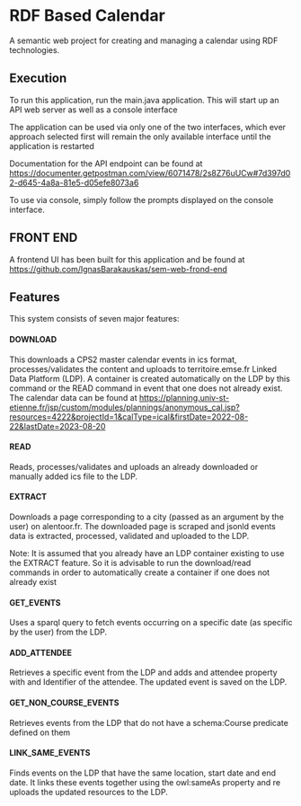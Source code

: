 # RDF Based Calendar

A semantic web project for creating and managing a calendar using RDF technologies.

## Execution

To run this application, run the main.java application. This will start up an API web server as well as a console interface

The application can be used via only one of the  two interfaces, which ever approach selected first will remain the only available interface until the application is restarted

Documentation for the API endpoint can be found at https://documenter.getpostman.com/view/6071478/2s8Z76uUCw#7d397d02-d645-4a8a-81e5-d05efe8073a6

To use via console, simply follow the prompts displayed on the console interface.

## FRONT END

A frontend UI has been built for this application and be found at https://github.com/IgnasBarakauskas/sem-web-frond-end

## Features
This system consists of seven major features:

#### DOWNLOAD

This downloads a CPS2 master calendar events in ics format, processes/validates the content and uploads to territoire.emse.fr Linked Data Platform (LDP). A container is created automatically on the LDP by this command or the READ command in event that one does not already exist. The calendar data can be found at https://planning.univ-st-etienne.fr/jsp/custom/modules/plannings/anonymous_cal.jsp?resources=4222&projectId=1&calType=ical&firstDate=2022-08-22&lastDate=2023-08-20


#### READ

Reads, processes/validates and uploads an already downloaded or manually added ics file to the LDP.

#### EXTRACT

Downloads a page corresponding to a city (passed as an argument by the user) on alentoor.fr. The downloaded page is scraped and jsonld events data is extracted, processed, validated and uploaded to the LDP.

Note: It is assumed that you already have an LDP container existing to use the EXTRACT feature. So it is advisable to run the download/read commands in order to automatically create a container if one does not already exist

#### GET_EVENTS

Uses a sparql query to fetch events occurring on a specific date (as specific by the user) from the LDP.

#### ADD_ATTENDEE 

Retrieves a specific event from the LDP and adds and attendee property with and Identifier of the attendee. The updated event is saved on the LDP.

#### GET_NON_COURSE_EVENTS

Retrieves events from the LDP that do not have a schema:Course predicate defined on them

#### LINK_SAME_EVENTS

Finds events on the LDP that have the same location, start date and end date. It links these events together using the owl:sameAs property and re uploads the updated resources to the LDP.
